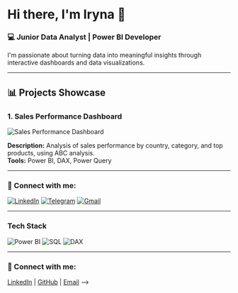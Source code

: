 # Hi there, I'm Iryna 👋

### 💻 Junior Data Analyst | Power BI Developer
I'm passionate about turning data into meaningful insights through interactive dashboards and data visualizations.

---

## 📊 Projects Showcase

### 1. Sales Performance Dashboard
![Sales Performance Dashboard](https://github.com/irashpi/Portfolio/blob/main/Portfolio/dashboard1.png?raw=true)

**Description:** Analysis of sales performance by country, category, and top products, using ABC analysis.  
**Tools:** Power BI, DAX, Power Query  

---

### 🔗 Connect with me:
[![LinkedIn](https://img.shields.io/badge/-LinkedIn-blue?style=flat-square&logo=LinkedIn)](https://www.linkedin.com/in/iryna-shpiller/) 
[![Telegram](https://img.shields.io/badge/-Telegram-blue?style=flat-square&logo=telegram)](https://t.me/ira_shpi)
[![Gmail](https://img.shields.io/badge/-Email-red?style=flat-square&logo=gmail)](mailto:irina.shpiller@gmail.com)

---

### Tech Stack
![Power BI](https://img.shields.io/badge/-Power%20BI-F2C811?style=flat-square&logo=power-bi)
![SQL](https://img.shields.io/badge/-SQL-4479A1?style=flat-square&logo=postgresql)
![DAX](https://img.shields.io/badge/-DAX-000000?style=flat-square)

---
### 🔗 Connect with me:
[LinkedIn](https://www.linkedin.com/in/iryna-shpiller/) | [GitHub](https://github.com/irashpi) | [Email](irina.shpiller@gmail.com)
-->
